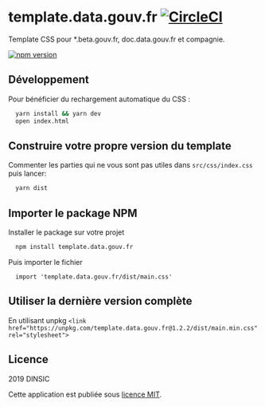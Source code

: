 # template.data.gouv.fr [![CircleCI](https://circleci.com/gh/etalab/template.data.gouv.fr.svg?style=svg)](https://circleci.com/gh/etalab/template.data.gouv.fr)

Template CSS pour *.beta.gouv.fr, doc.data.gouv.fr et compagnie.

[![npm version](https://badgen.net/npm/v/template.data.gouv.fr)](https://www.npmjs.com/package/template.data.gouv.fr)

## Développement

Pour bénéficier du rechargement automatique du CSS :

```bash
  yarn install && yarn dev
  open index.html
```

## Construire votre propre version du template

Commenter les parties qui ne vous sont pas utiles dans `src/css/index.css` puis lancer:
```bash
  yarn dist
```

## Importer le package NPM

Installer le package sur votre projet
```bash
  npm install template.data.gouv.fr
```

Puis importer le fichier
```
  import 'template.data.gouv.fr/dist/main.css'
```

## Utiliser la dernière version complète

En utilisant unpkg `<link href="https://unpkg.com/template.data.gouv.fr@1.2.2/dist/main.min.css" rel="stylesheet">`
## Licence

2019 DINSIC

Cette application est publiée sous [licence MIT](LICENSE).
